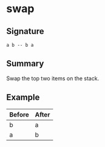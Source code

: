 
# swap

## Signature

`a b -- b a`

## Summary

Swap the top two items on the stack.

## Example

| **Before** | **After** |
|------------|-----------|
| b          | a         |
| a          | b         |

